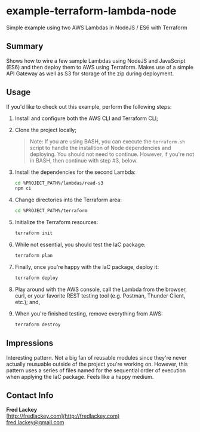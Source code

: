 # example-terraform-lambda-node

Simple example using two AWS Lambdas in NodeJS / ES6 with Terraform

## Summary  

Shows how to wire a few sample Lambdas using NodeJS and JavaScript (ES6) and then deploy them to AWS using Terraform.  Makes use of a simple API Gateway as well as S3 for storage of the zip during deployment.

## Usage

If you'd like to check out this example, perform the following steps:

1. Install and configure both the AWS CLI and Terraform CLI;

2. Clone the project locally;

    > Note: If you are using BASH, you can execute the `terraform.sh` script to handle the installtion of Node dependencies and deploying.  You should not need to continue.  However, if you're not in BASH, then continue with step #3, below.  

3. Install the dependencies for the second Lambda:

    ```bash
    cd %PROJECT_PATH%/lambdas/read-s3
    npm ci
    ```

4. Change directories into the Terraform area:

    ```bash
    cd %PROJECT_PATH%/terraform
    ```

5. Initialize the Terraform resources:

    ```bash
    terraform init
    ```

6. While not essential, you should test the IaC package:

    ```bash
    terraform plan
    ```

7. Finally, once you're happy with the IaC package, deploy it:

    ```bash
    terraform deploy
    ```

8. Play around with the AWS console, call the Lambda from the browser, curl, or your favorite REST testing tool (e.g. Postman, Thunder Client, etc.); and,

9. When you're finished testing, remove everything from AWS:

    ```bash
    terraform destroy
    ```

## Impressions

Interesting pattern.  Not a big fan of reusable modules since they're never actually reusuable outside of the project you're working on.  However, this pattern uses a series of files named for the sequential order of execution when applying the IaC package.  Feels like a happy medium.

## Contact Info

**Fred Lackey**  
[http://fredlackey.com](http://fredlackey.com)  
[fred.lackey@gmail.com](mailto:fred.lackey@gmail.com)  

